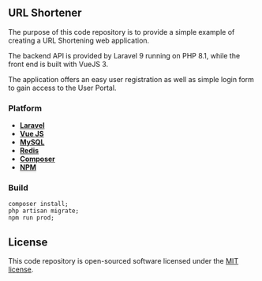 ## URL Shortener

The purpose of this code repository is to provide a simple example of creating a URL Shortening web application.

The backend API is provided by Laravel 9 running on PHP 8.1, while the front end is built with VueJS 3. 

The application offers an easy user registration as well as simple login form to gain access to the User Portal.

### Platform

- **[Laravel](https://laravel.com)**
- **[Vue JS](https://vuejs.org)**
- **[MySQL](https://www.mysql.com)**
- **[Redis](https://redis.io)**
- **[Composer](https://getcomposer.org)**
- **[NPM](https://www.npmjs.com)**

### Build
```
composer install;
php artisan migrate;
npm run prod;
```

## License

This code repository is open-sourced software licensed under the [MIT license](https://opensource.org/licenses/MIT).
